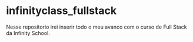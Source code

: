 # infinityclass_fullstack

Nesse repositorio irei inserir todo o meu avanco com o curso de Full Stack da Infinity School.
